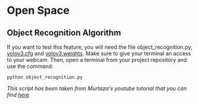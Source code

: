 # Open Space 

## Object Recognition Algorithm
If you want to test this feature, you will need the file object_recognition.py, [yolov3.cfg](https://github.com/pjreddie/darknet/blob/master/cfg/yolov3.cfg) and [yolov3.weights](https://pjreddie.com/media/files/yolov3.weights). Make sure to give your terminal an access to your webcam. Then, open a terminal from your project repository and use the command:
```
python object_recognition.py
```

*This script has been taken from Murtaza's youtube tutorial that you can find [here](https://www.youtube.com/watch?v=GGeF_3QOHGE&ab_channel=Murtaza%27sWorkshop-RoboticsandAI )*

